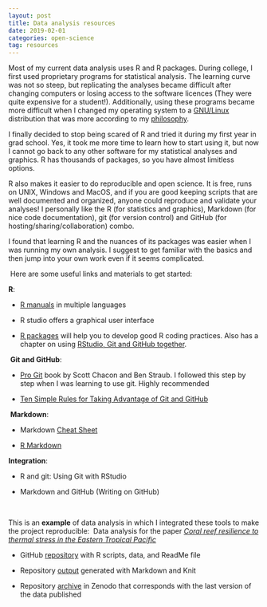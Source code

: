 ```yaml
---
layout: post
title: Data analysis resources
date: 2019-02-01
categories: open-science
tag: resources
---
```



Most of my current data analysis uses R and R packages. During college, I first used proprietary programs for statistical analysis. The learning curve was not so steep, but replicating the analyses became difficult after changing computers or losing access to the software licences (They were quite expensive for a student!). Additionally, using these programs became more difficult when I changed my operating system to a [GNU/Linux](https://www.gnu.org/) distribution that was more according to my [philosophy](https://www.gnu.org/philosophy/philosophy.html).

​I finally decided to stop being scared of R and tried it during my first year in grad school. Yes, it took me more time to learn how to start using it, but now I cannot go back to any other software for my statistical analyses and graphics. R has thousands of packages, so you have almost limitless options.

R also makes it easier to do reproducible and open science. It is free, runs on UNIX, Windows and MacOS, and if you are good keeping scripts that are well documented and organized, anyone could reproduce and validate your analyses! I personally like the R (for statistics and graphics), Markdown (for nice code documentation), git (for version control) and GitHub (for hosting/sharing/collaboration) combo.   

I found that learning R and the nuances of its packages was easier when I was running my own analysis. I suggest to get familiar with the basics and then jump into your own work even if it seems complicated.

​
Here are some useful links and materials to get started: 

**R**:

* [R manuals](https://cran.r-project.org/doc/contrib/) in multiple languages

* R studio offers a graphical user interface  

* [R packages](https://r-pkgs.org/) will help you to develop good R coding practices. Also has a chapter on using [RStudio, Git and GitHub together](https://r-pkgs.org/git.html#git-rstudio). 

​
**Git and GitHub**:

* [Pro Git](https://git-scm.com/book/en/v2%E2%80%8B) book by Scott Chacon and Ben Straub. I followed this step by step when I was learning to use git. Highly recommended

* [Ten Simple Rules for Taking Advantage of Git and GitHub](http://journals.plos.org/ploscompbiol/article?id=10.1371/journal.pcbi.1004947)

​
**Markdown**:

* Markdown [Cheat Sheet](https://www.markdownguide.org/cheat-sheet)

* [R Markdown](https://rmarkdown.rstudio.com/)


**Integration**:

* R and git: Using Git with RStudio

* Markdown and GitHub​ (Writing on GitHub)

<br>

This is an **example** of data analysis in which I integrated these tools to make the project reproducible: 
​
Data analysis for the paper [*Coral reef resilience to thermal stress in the Eastern Tropical Pacific*](doi:10.1111/gcb.15126)

* GitHub [repository](https://github.com/anampc/ETP_reef_resilience) with R scripts, data, and ReadMe file

* Repository [output](http://anampc.github.io/ETP_reef_resilience/) generated with Markdown and Knit

* Repository [archive](https://zenodo.org/record/3744864) in Zenodo that corresponds with the last version of the data published​

